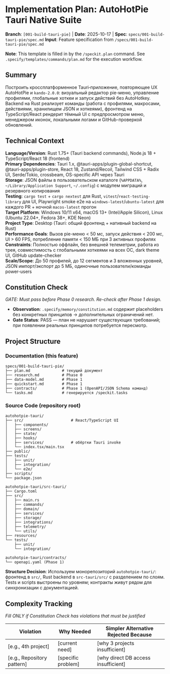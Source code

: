# Implementation Plan: AutoHotPie Tauri Native Suite

**Branch**: `[001-build-tauri-pie]` | **Date**: 2025-10-17 | **Spec**: `specs/001-build-tauri-pie/spec.md`
**Input**: Feature specification from `/specs/001-build-tauri-pie/spec.md`

**Note**: This template is filled in by the `/speckit.plan` command. See `.specify/templates/commands/plan.md` for the execution workflow.

## Summary

Построить кроссплатформенное Tauri‑приложение, повторяющее UX AutoHotPie и `kando-2.0.0`: визуальный редактор pie-меню, управление профилями, глобальные хоткеи и запуск действий без AutoHotkey. Backend на Rust реализует команды (работа с профилями, макросами, действиями, хранилищем JSON и хоткеями), фронтенд на TypeScript/React рендерит тёмный UI с предпросмотром меню, менеджером иконок, локальными логами и GitHub-проверкой обновлений.

## Technical Context

**Language/Version**: Rust 1.75+ (Tauri backend commands), Node.js 18 + TypeScript/React 18 (frontend)  
**Primary Dependencies**: Tauri 1.x, @tauri-apps/plugin-global-shortcut, @tauri-apps/plugin-store, React 18, Zustand/Recoil, Tailwind CSS + Radix UI, Serde/Tokio, crossbeam, OS-specific API через Tauri  
**Storage**: JSON файлы в пользовательском каталоге (`%APPDATA%`, `~/Library/Application Support`, `~/.config`) с модулем миграций и резервного копирования  
**Testing**: `cargo test` + `cargo nextest` для Rust, `vitest`/`react-testing-library` для UI, Playwright smoke e2e на `windows-latest`/`ubuntu-latest` для каждого PR + ночной `macos-latest` прогон  
**Target Platform**: Windows 10/11 x64, macOS 13+ (Intel/Apple Silicon), Linux (Ubuntu 22.04+, Fedora 38+, KDE Neon)  
**Project Type**: Desktop (Tauri: общий фронтенд + нативный backend на Rust)  
**Performance Goals**: Вызов pie-меню < 50 мс, запуск действия < 200 мс, UI > 60 FPS, потребление памяти < 150 МБ при 3 активных профилях  
**Constraints**: Полностью оффлайн, без внешней телеметрии, работа из трея, совместимость с глобальными хоткеями на всех ОС, dark theme UI, GitHub update-checker  
**Scale/Scope**: До 50 профилей, до 12 сегментов и 3 вложенных уровней, JSON импорт/экспорт до 5 МБ, одиночные пользователи/команды power-users

## Constitution Check

*GATE: Must pass before Phase 0 research. Re-check after Phase 1 design.*

- **Observation**: `.specify/memory/constitution.md` содержит placeholders без конкретных принципов → дополнительных ограничений нет.  
- **Gate Status**: PASS — план не нарушает существующих требований; при появлении реальных принципов потребуется пересмотр.

## Project Structure

### Documentation (this feature)

```
specs/001-build-tauri-pie/
├── plan.md              # текущий документ
├── research.md          # Phase 0
├── data-model.md        # Phase 1
├── quickstart.md        # Phase 1
├── contracts/           # Phase 1 (OpenAPI/JSON Schema команд)
└── tasks.md             # генерируется /speckit.tasks
```

### Source Code (repository root)
<!--
  ACTION REQUIRED: Replace the placeholder tree below with the concrete layout
  for this feature. Delete unused options and expand the chosen structure with
  real paths (e.g., apps/admin, packages/something). The delivered plan must
  not include Option labels.
-->

```
autohotpie-tauri/
├── src/                     # React/TypeScript UI
│   ├── components/
│   ├── screens/
│   ├── state/
│   ├── hooks/
│   ├── services/            # обёртки Tauri invoke
│   └── index.tsx/main.tsx
├── public/
├── tests/
│   ├── unit/
│   ├── integration/
│   └── e2e/
├── scripts/
└── package.json

autohotpie-tauri/src-tauri/
├── Cargo.toml
├── src/
│   ├── main.rs
│   ├── commands/
│   ├── domain/
│   ├── services/
│   ├── storage/
│   ├── integrations/
│   ├── telemetry/
│   └── utils/
├── resources/
└── tests/
    ├── unit/
    └── integration/

autohotpie-tauri/contracts/
└── openapi.yaml (Phase 1)
```

**Structure Decision**: Используем монорепозиторий `autohotpie-tauri/`: фронтенд в `src/`, Rust backend в `src-tauri/src/` с разделением по слоям. Tests и scripts выстроены по уровням; контракты живут рядом для синхронизации с документацией.

## Complexity Tracking

*Fill ONLY if Constitution Check has violations that must be justified*

| Violation | Why Needed | Simpler Alternative Rejected Because |
|-----------|------------|-------------------------------------|
| [e.g., 4th project] | [current need] | [why 3 projects insufficient] |
| [e.g., Repository pattern] | [specific problem] | [why direct DB access insufficient] |

